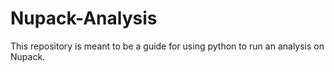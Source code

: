 # Nupack-Analysis
This repository is meant to be a guide for using python to run an analysis on Nupack.
